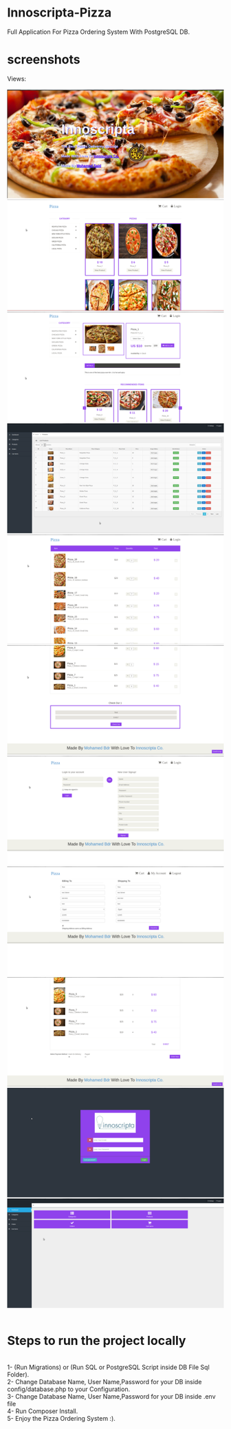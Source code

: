 # Innoscripta-Pizza
Full Application For Pizza Ordering System With PostgreSQL DB.

# screenshots
Views:
</br>
</br>
![alt text](https://github.com/mohamed-said-ibrahem/Innoscripta-Pizza/blob/master/ScreenShots/1.png)
![alt text](https://github.com/mohamed-said-ibrahem/Innoscripta-Pizza/blob/master/ScreenShots/2.png)
![alt text](https://github.com/mohamed-said-ibrahem/Innoscripta-Pizza/blob/master/ScreenShots/3.png)
![alt text](https://github.com/mohamed-said-ibrahem/Innoscripta-Pizza/blob/master/ScreenShots/4.png)
![alt text](https://github.com/mohamed-said-ibrahem/Innoscripta-Pizza/blob/master/ScreenShots/5.png)
![alt text](https://github.com/mohamed-said-ibrahem/Innoscripta-Pizza/blob/master/ScreenShots/6.png)
![alt text](https://github.com/mohamed-said-ibrahem/Innoscripta-Pizza/blob/master/ScreenShots/7.png)
![alt text](https://github.com/mohamed-said-ibrahem/Innoscripta-Pizza/blob/master/ScreenShots/8.png)
![alt text](https://github.com/mohamed-said-ibrahem/Innoscripta-Pizza/blob/master/ScreenShots/9.png)
![alt text](https://github.com/mohamed-said-ibrahem/Innoscripta-Pizza/blob/master/ScreenShots/11.png)
![alt text](https://github.com/mohamed-said-ibrahem/Innoscripta-Pizza/blob/master/ScreenShots/12.png)
</br>
</br>
# Steps to run the project locally
</br>
1- (Run Migrations) or (Run SQL or PostgreSQL Script inside DB File Sql Folder).
</br>
2- Change Database Name, User Name,Password for your DB inside config/database.php to your Configuration.
</br>
3- Change Database Name, User Name,Password for your DB inside .env file
</br>
4- Run Composer Install.
</br>
5- Enjoy the Pizza Ordering System :).
